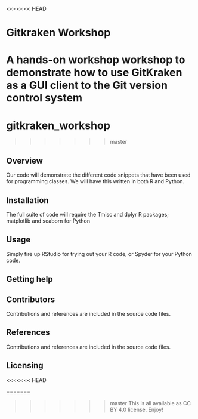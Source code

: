 <<<<<<< HEAD
# Gitkraken Workshop

A hands-on workshop workshop to demonstrate how to use GitKraken as a GUI client to the Git version control system
=======
# gitkraken_workshop
>>>>>>> master

## Overview

Our code will demonstrate the different code snippets that have been used for programming
classes. We will have this written in both R and Python.

## Installation

The full suite of code will require the Tmisc and dplyr R packages;
matplotlib and seaborn for Python

## Usage

Simply fire up RStudio for trying out your R code, or Spyder for your Python code.

## Getting help

## Contributors

Contributions and references are included in the source code files.

## References

Contributions and references are included in the source code files.

## Licensing
<<<<<<< HEAD

=======
>>>>>>> master
This is all available as CC BY 4.0 license. Enjoy!
